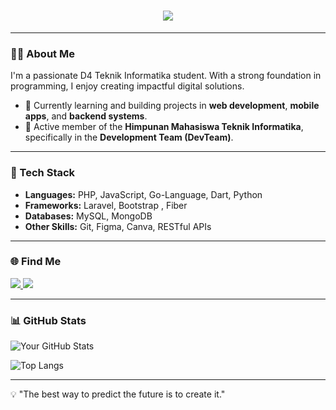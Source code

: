 <h1 align="center">
    <img src="https://readme-typing-svg.herokuapp.com/?font=Righteous&size=40&color=00BFFF&center=true&vCenter=true&width=700&height=100&duration=5000&lines=Hi+Everyone!+👋;+I'm+Ghaida+Fasya!&effect=split&effect_duration=2000&background_color=ffffff" />
</h1>

----

### 👨‍💻 About Me
I'm a passionate D4 Teknik Informatika student. With a strong foundation in programming, I enjoy creating impactful digital solutions.

- 🌱 Currently learning and building projects in **web development**, **mobile apps**, and **backend systems**.
- 👥 Active member of the **Himpunan Mahasiswa Teknik Informatika**, specifically in the **Development Team (DevTeam)**.

---

### 🔧 Tech Stack
- **Languages:** PHP, JavaScript, Go-Language, Dart, Python
- **Frameworks:** Laravel, Bootstrap , Fiber
- **Databases:** MySQL, MongoDB
- **Other Skills:** Git, Figma, Canva, RESTful APIs
---

### 🌐 Find Me

<div align="between"> 
  <a href="mailto:ghaidafsy13@gmail.com">
    <img src="https://img.shields.io/badge/Gmail-35495e?style=for-the-badge&logo=gmail&logoColor=white&color=red" />
  </a>
  <a href="https://www.instagram.com/ghaidafasya24/" target="_blank">
    <img src="https://img.shields.io/badge/Instagram-ff69b4?style=for-the-badge&logo=instagram&logoColor=white&color=purple" />
  </a>
</div>


---

### 📊 GitHub Stats
![Your GitHub Stats](https://github-readme-stats.vercel.app/api?username=ghaidafasya24&show_icons=true&theme=radical)

![Top Langs](https://github-readme-stats.vercel.app/api/top-langs/?username=ghaidafasya24&layout=compact&theme=radical)

---

💡 "The best way to predict the future is to create it."  
